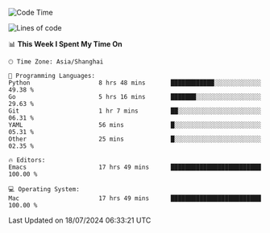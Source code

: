 <!--START_SECTION:waka-->
![Code Time](http://img.shields.io/badge/Code%20Time-2%2C076%20hrs%2030%20mins-blue)

![Lines of code](https://img.shields.io/badge/From%20Hello%20World%20I%27ve%20Written-308.1%20thousand%20lines%20of%20code-blue)

📊 **This Week I Spent My Time On** 

```text
🕑︎ Time Zone: Asia/Shanghai

💬 Programming Languages: 
Python                   8 hrs 48 mins       ████████████░░░░░░░░░░░░░   49.38 % 
Go                       5 hrs 16 mins       ███████░░░░░░░░░░░░░░░░░░   29.63 % 
Git                      1 hr 7 mins         ██░░░░░░░░░░░░░░░░░░░░░░░   06.31 % 
YAML                     56 mins             █░░░░░░░░░░░░░░░░░░░░░░░░   05.31 % 
Other                    25 mins             █░░░░░░░░░░░░░░░░░░░░░░░░   02.35 % 

🔥 Editors: 
Emacs                    17 hrs 49 mins      █████████████████████████   100.00 % 

💻 Operating System: 
Mac                      17 hrs 49 mins      █████████████████████████   100.00 % 
```


 Last Updated on 18/07/2024 06:33:21 UTC
<!--END_SECTION:waka-->
